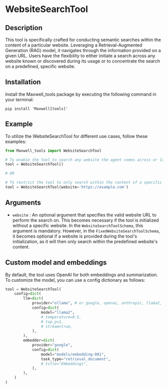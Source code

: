 # WebsiteSearchTool

## Description
This tool is specifically crafted for conducting semantic searches within the content of a particular website. Leveraging a Retrieval-Augmented Generation (RAG) model, it navigates through the information provided on a given URL. Users have the flexibility to either initiate a search across any website known or discovered during its usage or to concentrate the search on a predefined, specific website.

## Installation
Install the Maxwell_tools package by executing the following command in your terminal:

```shell
pip install 'Maxwell[tools]'
```

## Example
To utilize the WebsiteSearchTool for different use cases, follow these examples:

```python
from Maxwell_tools import WebsiteSearchTool

# To enable the tool to search any website the agent comes across or learns about during its operation
tool = WebsiteSearchTool()

# OR

# To restrict the tool to only search within the content of a specific website.
tool = WebsiteSearchTool(website='https://example.com')
```

## Arguments
- `website` : An optional argument that specifies the valid website URL to perform the search on. This becomes necessary if the tool is initialized without a specific website. In the `WebsiteSearchToolSchema`, this argument is mandatory. However, in the `FixedWebsiteSearchToolSchema`, it becomes optional if a website is provided during the tool's initialization, as it will then only search within the predefined website's content.

## Custom model and embeddings

By default, the tool uses OpenAI for both embeddings and summarization. To customize the model, you can use a config dictionary as follows:

```python
tool = WebsiteSearchTool(
    config=dict(
        llm=dict(
            provider="ollama", # or google, openai, anthropic, llama2, ...
            config=dict(
                model="llama2",
                # temperature=0.5,
                # top_p=1,
                # stream=true,
            ),
        ),
        embedder=dict(
            provider="google",
            config=dict(
                model="models/embedding-001",
                task_type="retrieval_document",
                # title="Embeddings",
            ),
        ),
    )
)
```
